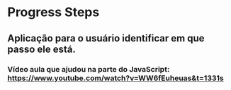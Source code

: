 # Progress Steps
 ## Aplicação para o usuário identificar em que passo ele está.

 ### Vídeo aula que ajudou na parte do JavaScript: https://www.youtube.com/watch?v=WW6fEuheuas&t=1331s


